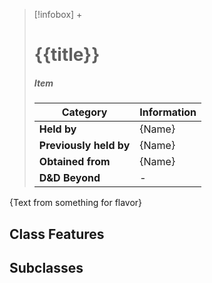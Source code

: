 
> [!infobox] +
> # {{title}}
> ##### Item
> | Category | Information |
> | ---- | ---- |
> | **Held by** | {Name} |
> | **Previously held by** | {Name} |
> | **Obtained from** | {Name} |
> | **D&D Beyond** | - |

{Text from something for flavor}


## Class Features


## Subclasses
